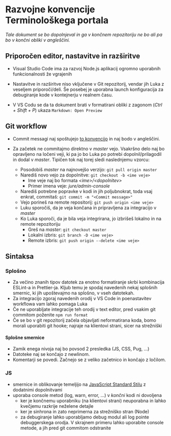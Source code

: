 # Razvojne konvencije Terminološkega portala

_Tale dokument se bo dopolnjeval in ga v končnem repozitoriju ne bo ali pa bo v končni obliki v angleščini._

## Priporočen editor, nastavitve in razširitve

- Visual Studio Code ima za razvoj Node.js aplikacij ogromno uporabnih funkcionalnosti že vgrajenih

- Nastavitve in razširitve niso vključene v Git repozitorij, vendar jih Luka z veseljem priporoči/deli. Še posebej je uporabna launch konfiguracija za debugiranje kode v kontejnerju v realnem času.

- V VS Codu se da ta dokument brati v formatirani obliki z zagonom (_Ctrl + Shift + P_) ukaza `Markdown: Open Preview`

## Git workflow

- Commit messagi naj spoštujejo [to konvencijo](https://chris.beams.io/posts/git-commit/#seven-rules) in naj bodo v angleščini.

- Za začetek ne commitajmo direktno v _master_ vejo. Vsakršno delo naj bo opravljeno na ločeni veji, ki pa jo bo Luka po potrebi dopolnil/prilagodil in dodal v _master_. Tipičen tok naj torej sledi naslednjemu vzorcu:
  - Posodobiš _master_ na najnovejšo verzijo: `git pull origin master`
  - Narediš novo vejo za dopolnitve: `git checkout -b <ime veje>`
    - Ime veje naj bo formata _\<ime>/\<dopolnitev>_
    - Primer imena veje: _jure/admin-console_
  - Narediš potrebne popravke v kodi in jih poljubnokrat, toda vsaj enkrat, commitaš: `git commit -m "<Commit message>"`
  - Vejo porineš na remote repositorij: `git push origin <ime veje>`
  - Luku sporočiš, da je veja končana in pripravljena za integracijo v _master_
  - Ko Luka sporoči, da je bila veja integrirana, jo izbrišeš lokalno in na remote repozitoriju
    - Greš na _master_: `git checkout master`
    - Lokalni izbris: `git branch -D <ime veje>`
    - Remote izbris: `git push origin --delete <ime veje>`

## Sintaksa

### Splošno

- Za večino znanih tipov datotek za enotno formatiranje skrbi kombinacija ESLint-a in Prettier-ja. Kljub temu je spodaj navedenih nekaj splošnih smernic, ki jih upoštevajmo na splošno, v vseh datotekah.
- Za integracijo zgoraj navedenih orodij v VS Code in poenastavitev workflowa vam lahko pomaga Luka
- Če ne uporabljate integracije teh orodij v text editor, pred vsakim git commitom poženite `npm run format`
- Če se bo v git repozitorij začela objavljati neformatirana koda, bomo morali uporabiti git hooke; najraje na klientovi strani, sicer na strežniški

#### Splošne smernice

- Zamik enega nivoja naj bo povsod 2 presledka (JS, CSS, Pug, ...)
- Datoteke naj se končajo z newlinom.
- Komentarji se povedi. Začnejo se z veliko začetnico in končajo z ločilom.

### JS

- smernice in oblikovanje temeljijo na [JavaScript Standard Stilu](https://standardjs.com) z dodatnimi dopolnitvami
- uporaba console metod (log, warn, error, ...) v _končni_ kodi ni dovoljena
  - ker je končnemu uporabniku (na klientovi strani) neuporabna in lahko kvečjemu razkrije neželene detajle
  - ker je sinhrona in zato neprimerna za strežniško stran (Node)
  - za debugiranje lahko uporabljamo debug modul ali log pointe debuggerskega orodja. V skrajnem primeru lahko uporabite console metode, a jih pred git commitom odstranite
